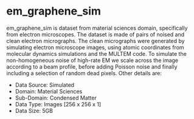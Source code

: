 
# em_graphene_sim

em_graphene_sim is dataset from material sciences domain, specifically
from electron microscopes. The dataset is made of pairs of noised and
clean electron micrographs. The clean micrographs were generated by
simulating electron microscope images, using atomic coordinates from
molecular dynamics simulations and the MULTEM code. To simulate the
non-homogeneous noise of high-rate EM we scale across the image
according to a beam profile, before adding Poisson noise and finally
including a selection of random dead pixels. Other details are:

* Data Source: Simulated
* Domain: Material Sciences
* Sub-Domain: Condensed Matter
* Data Type: Images [256 x 256 x 1]
* Data Size: 5GB

<!--
em_graphene_sim is dataset from material sciences domain, specifically
from electron microscopes. The dataset is made of pairs of noised and
clean electron micrographs. The clean micrographs were generated by
simulating electron microscope images, using atomic coordinates from
molecular dynamics simulations and the MULTEM code. To simulate the
non-homogeneous noise of high-rate EM we scale across the image
according to a beam profile, before adding Poisson noise and finally
including a selection of random dead pixels. Other details are:

* Entity Type: Dataset
* Data Source: Simulated
* Domain: Material Sciences
* Sub-Domain: Condensed Matter
* Data Type: Images [256 x 256 x 1]
* Data Size: 5GB
-->
